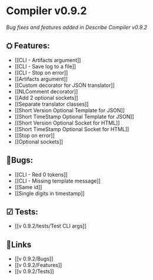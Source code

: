 # Compiler v0.9.2
_Bug fixes and features added in Describe Compiler v0.9.2_

## ⛭ Features:
* [[CLI - Artifacts argument]]
* [[CLI - Save log to a file]]
* [[CLI - Stop on error]]
* [[Artifacts argument]]
* [[Custom decorator for JSON translator]]
* [[NLComment decorator]]
* [[Add 2 optional sockets]]
* [[Separate translator classes]]
* [[Short Version Optional Template for JSON]]
* [[Short TimeStamp Optional Template for JSON]]
* [[Short Version Optional Socket for HTML]]
* [[Short TimeStamp Optional Socket for HTML]]
* [[Stop on error]]
* [[Optional sockets]]

## 🐞Bugs:
* [[CLI - Red 0 tokens]]
* [[CLI - Missing template message]]
* [[Same id]]
* [[Single digits in timestamp]]
  
## ☑ Tests:
* [[v 0.9.2/tests/Test CLI args]]

## 🔗Links
* [[v 0.9.2/Bugs]]
* [[v 0.9.2/Features]]
* [[v 0.9.2/Tests]]
